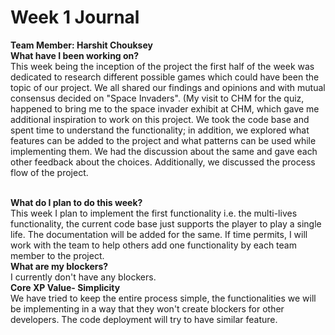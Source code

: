 # Week 1 Journal

<b>Team Member: Harshit Chouksey</b>
<br>
<b>What have I been working on? </b>
<br>
This week being the inception of the project the first half of the week was dedicated to research different possible games which could have been the topic of our project. 
We all shared our findings and opinions and with mutual consensus decided on "Space Invaders". (My visit to CHM for the quiz, happened to bring me to the space invader exhibit at CHM, which gave me additional inspiration to work on this project.
We took the code base and spent time to understand the functionality; in addition, we explored what features can be added to the project and what patterns can be used while implementing them.
We had the discussion about the same and gave each other feedback about the choices. Additionally, we discussed the process flow of the project.

<br>
<b>What do I plan to do this week? </b>
<br>
This week I plan to implement the first functionality i.e. the multi-lives functionality, the current code base just supports the player to play a single life.
The documentation will be added for the same.
If time permits, I will work with the team to help others add one functionality by each team member to the project.

<br>
<b>What are my blockers? </b>
<br>
I currently don't have any blockers.

<br>
<b>Core XP Value- Simplicity </b>
<br>
We have tried to keep the entire process simple, the functionalities we will be implementing in a way that they won't create blockers for other developers.
The code deployment will try to have similar feature.


